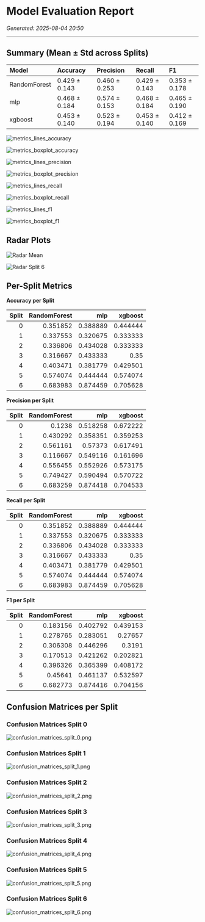 # Model Evaluation Report

_Generated: 2025-08-04 20:50_


---

## Summary (Mean ± Std across Splits)

| Model        | Accuracy      | Precision     | Recall        | F1            |
|:-------------|:--------------|:--------------|:--------------|:--------------|
| RandomForest | 0.429 ± 0.143 | 0.460 ± 0.253 | 0.429 ± 0.143 | 0.353 ± 0.178 |
| mlp          | 0.468 ± 0.184 | 0.574 ± 0.153 | 0.468 ± 0.184 | 0.465 ± 0.190 |
| xgboost      | 0.453 ± 0.140 | 0.523 ± 0.194 | 0.453 ± 0.140 | 0.412 ± 0.169 |


![metrics_lines_accuracy](metrics_lines_accuracy.png)

![metrics_boxplot_accuracy](metrics_boxplot_accuracy.png)

![metrics_lines_precision](metrics_lines_precision.png)

![metrics_boxplot_precision](metrics_boxplot_precision.png)

![metrics_lines_recall](metrics_lines_recall.png)

![metrics_boxplot_recall](metrics_boxplot_recall.png)

![metrics_lines_f1](metrics_lines_f1.png)

![metrics_boxplot_f1](metrics_boxplot_f1.png)


## Radar Plots

![Radar Mean](metrics_radar.png)

![Radar Split 6](metrics_radar_split_6.png)


## Per-Split Metrics


**Accuracy per Split**

|   Split |   RandomForest |      mlp |   xgboost |
|--------:|---------------:|---------:|----------:|
|       0 |       0.351852 | 0.388889 |  0.444444 |
|       1 |       0.337553 | 0.320675 |  0.333333 |
|       2 |       0.336806 | 0.434028 |  0.333333 |
|       3 |       0.316667 | 0.433333 |  0.35     |
|       4 |       0.403471 | 0.381779 |  0.429501 |
|       5 |       0.574074 | 0.444444 |  0.574074 |
|       6 |       0.683983 | 0.874459 |  0.705628 |


**Precision per Split**

|   Split |   RandomForest |      mlp |   xgboost |
|--------:|---------------:|---------:|----------:|
|       0 |       0.1238   | 0.518258 |  0.672222 |
|       1 |       0.430292 | 0.358351 |  0.359253 |
|       2 |       0.561161 | 0.57373  |  0.617491 |
|       3 |       0.116667 | 0.549116 |  0.161696 |
|       4 |       0.556455 | 0.552926 |  0.573175 |
|       5 |       0.749427 | 0.590494 |  0.570722 |
|       6 |       0.683259 | 0.874418 |  0.704533 |


**Recall per Split**

|   Split |   RandomForest |      mlp |   xgboost |
|--------:|---------------:|---------:|----------:|
|       0 |       0.351852 | 0.388889 |  0.444444 |
|       1 |       0.337553 | 0.320675 |  0.333333 |
|       2 |       0.336806 | 0.434028 |  0.333333 |
|       3 |       0.316667 | 0.433333 |  0.35     |
|       4 |       0.403471 | 0.381779 |  0.429501 |
|       5 |       0.574074 | 0.444444 |  0.574074 |
|       6 |       0.683983 | 0.874459 |  0.705628 |


**F1 per Split**

|   Split |   RandomForest |      mlp |   xgboost |
|--------:|---------------:|---------:|----------:|
|       0 |       0.183156 | 0.402792 |  0.439153 |
|       1 |       0.278765 | 0.283051 |  0.27657  |
|       2 |       0.306308 | 0.446296 |  0.3191   |
|       3 |       0.170513 | 0.421262 |  0.202821 |
|       4 |       0.396326 | 0.365399 |  0.408172 |
|       5 |       0.45641  | 0.461137 |  0.532597 |
|       6 |       0.682773 | 0.874416 |  0.704156 |



## Confusion Matrices per Split

### Confusion Matrices Split 0

![confusion_matrices_split_0.png](confusion_matrices_split_0.png)

### Confusion Matrices Split 1

![confusion_matrices_split_1.png](confusion_matrices_split_1.png)

### Confusion Matrices Split 2

![confusion_matrices_split_2.png](confusion_matrices_split_2.png)

### Confusion Matrices Split 3

![confusion_matrices_split_3.png](confusion_matrices_split_3.png)

### Confusion Matrices Split 4

![confusion_matrices_split_4.png](confusion_matrices_split_4.png)

### Confusion Matrices Split 5

![confusion_matrices_split_5.png](confusion_matrices_split_5.png)

### Confusion Matrices Split 6

![confusion_matrices_split_6.png](confusion_matrices_split_6.png)

